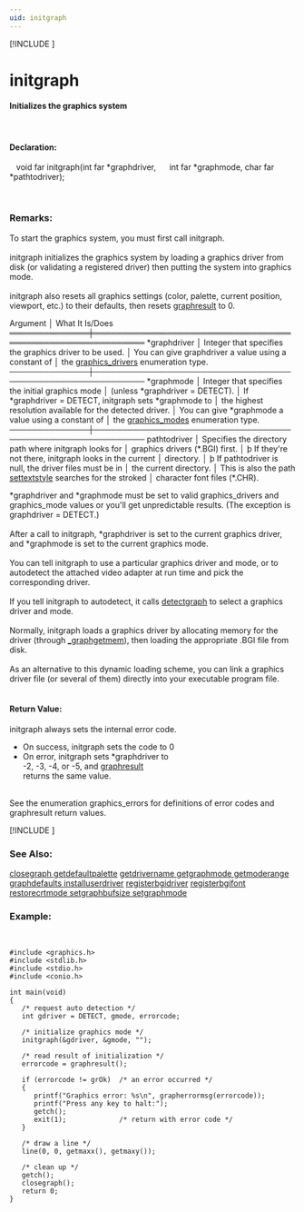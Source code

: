 ```yaml
---
uid: initgraph
---
```

[!INCLUDE [](graphics_header.md)]
# initgraph

#### Initializes the graphics system

<br>

#### Declaration:
&nbsp;&nbsp;&nbsp;void far initgraph(int far \*graphdriver,
&nbsp;&nbsp;&nbsp;&nbsp;&nbsp;int far \*graphmode, char far \*pathtodriver);

<br>

### Remarks:
To start the graphics system, you must first call initgraph.<br><br>
initgraph initializes the graphics system by loading a graphics driver from disk (or validating a registered driver) then putting the system into graphics mode.<br><br>
initgraph also resets all graphics settings (color, palette, current position, viewport, etc.) to their defaults, then resets [graphresult](graphresult.md) to 0.<br>

<div class="data">
  Argument     │ What It Is/Does
 ══════════════╪═══════════════════════════════════════════════════════════
  *graphdriver │ Integer that specifies the graphics driver to be used.
               │ You can give graphdriver a value using a constant of
               │ the <a href="graphics_drivers.md">graphics_drivers</a> enumeration type.
 ──────────────┼───────────────────────────────────────────────────────────
  *graphmode   │ Integer that specifies the initial graphics mode
               │ (unless *graphdriver = DETECT).
               │ If *graphdriver = DETECT, initgraph sets *graphmode to
               │ the highest resolution available for the detected driver.
               │ You can give *graphmode a value using a constant of
               │ the <a href="graphics_modes.md">graphics_modes</a> enumeration type.
 ──────────────┼───────────────────────────────────────────────────────────
  pathtodriver │ Specifies the directory path where initgraph looks for
               │ graphics drivers (*.BGI) first.
               │  þ If they're not there, initgraph looks in the current
               │    directory.
               │  þ If pathtodriver is null, the driver files must be in
               │    the current directory.
               │ This is also the path <a href="settextstyle.md">settextstyle</a> searches for the stroked
               │ character font files (*.CHR).
<br></div>

\*graphdriver and \*graphmode must be set to valid graphics_drivers and graphics_mode values or you'll get unpredictable results. (The exception is graphdriver = DETECT.)<br><br>
After a call to initgraph, \*graphdriver is set to the current graphics driver, and \*graphmode is set to the current graphics mode.<br><br>
You can tell initgraph to use a particular graphics driver and mode, or to autodetect the attached video adapter at run time and pick the corresponding driver.<br><br>
If you tell initgraph to autodetect, it calls [detectgraph](detectgraph.md) to select a graphics driver and mode.<br><br>
Normally, initgraph loads a graphics driver by allocating memory for the driver (through [_graphgetmem](_graphgetmem.md)), then loading the appropriate .BGI file from disk.<br><br>
As an alternative to this dynamic loading scheme, you can link a graphics driver file (or several of them) directly into your executable program file.<br><br>


#### Return Value:
initgraph always sets the internal error code.
* On success, initgraph sets the code to 0
* On error, initgraph sets *graphdriver to  
-2, -3, -4, or -5, and [graphresult](graphresult.md)  
returns the same value.<br><br>

See the enumeration graphics_errors for definitions of error codes and graphresult return values.

[!INCLUDE [](portability.md)]

### See Also:
<div class="data"><a href="closegraph.md">  closegraph       </a> <a href="getdefaultpalette.md">  getdefaultpalette</a> <a href="getdrivername.md">  getdrivername    </a>
<a href="getgraphmode.md">  getgraphmode     </a> <a href="getmoderange.md">  getmoderange     </a> <a href="graphdefaults.md">  graphdefaults    </a>
<a href="installuserdriver.md">  installuserdriver</a> <a href="registerbgidriver.md">  registerbgidriver</a> <a href="registerbgifont.md">  registerbgifont  </a>
<a href="restorecrtmode.md">  restorecrtmode   </a> <a href="setgraphbufsize.md">  setgraphbufsize  </a> <a href="setgraphmode.md">  setgraphmode     </a>
<br></div>

### Example:

<br>

```
#include <graphics.h>
#include <stdlib.h>
#include <stdio.h>
#include <conio.h>

int main(void)
{
   /* request auto detection */
   int gdriver = DETECT, gmode, errorcode;

   /* initialize graphics mode */
   initgraph(&gdriver, &gmode, "");

   /* read result of initialization */
   errorcode = graphresult();

   if (errorcode != grOk)  /* an error occurred */
   {
      printf("Graphics error: %s\n", grapherrormsg(errorcode));
      printf("Press any key to halt:");
      getch();
      exit(1);             /* return with error code */
   }

   /* draw a line */
   line(0, 0, getmaxx(), getmaxy());

   /* clean up */
   getch();
   closegraph();
   return 0;
}
```

<br>